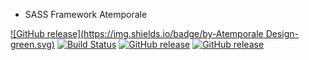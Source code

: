 * SASS Framework Atemporale

[![GitHub release](https://img.shields.io/badge/by-Atemporale Design-green.svg)](http://atemporale.it/) [![Build Status](https://travis-ci.org/AtemporaleDesign/SASSframework.svg?branch=master)](https://travis-ci.org/AtemporaleDesign/SASSframework) [![GitHub release](https://img.shields.io/badge/release-0.9-blue.svg)](https://github.com/AtemporaleDesign/SASSframework) [![GitHub release](https://img.shields.io/badge/license-MIT-lightgray.svg)](http://atemporale.it/) 
